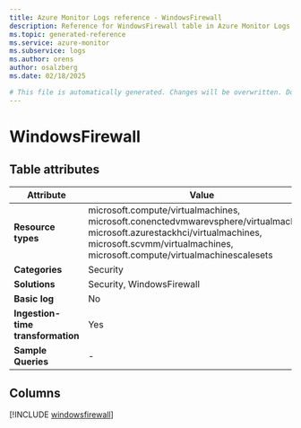 ```yaml
---
title: Azure Monitor Logs reference - WindowsFirewall
description: Reference for WindowsFirewall table in Azure Monitor Logs.
ms.topic: generated-reference
ms.service: azure-monitor
ms.subservice: logs
ms.author: orens
author: osalzberg
ms.date: 02/18/2025

# This file is automatically generated. Changes will be overwritten. Do not change this file directly.
---
```


# WindowsFirewall




## Table attributes

|Attribute|Value|
|---|---|
|**Resource types**|microsoft.compute/virtualmachines,<br>microsoft.conenctedvmwarevsphere/virtualmachines,<br>microsoft.azurestackhci/virtualmachines,<br>microsoft.scvmm/virtualmachines,<br>microsoft.compute/virtualmachinescalesets|
|**Categories**|Security|
|**Solutions**| Security, WindowsFirewall|
|**Basic log**|No|
|**Ingestion-time transformation**|Yes|
|**Sample Queries**|-|



## Columns
  
[!INCLUDE [windowsfirewall](~/reusable-content/ce-skilling/azure/includes/azure-monitor/reference/tables/windowsfirewall-include.md)]
